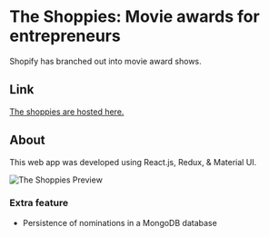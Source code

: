 # The Shoppies: Movie awards for entrepreneurs
Shopify has branched out into movie award shows.

## Link
[The shoppies are hosted here.](https://shopify-client.web.app/)
## About
This web app was developed using React.js, Redux, & Material UI. 

![The Shoppies Preview](https://github.com/17awakil/the-shoppies/blob/master/images/shoppies.PNG)

### Extra feature
* Persistence of nominations in a MongoDB database

